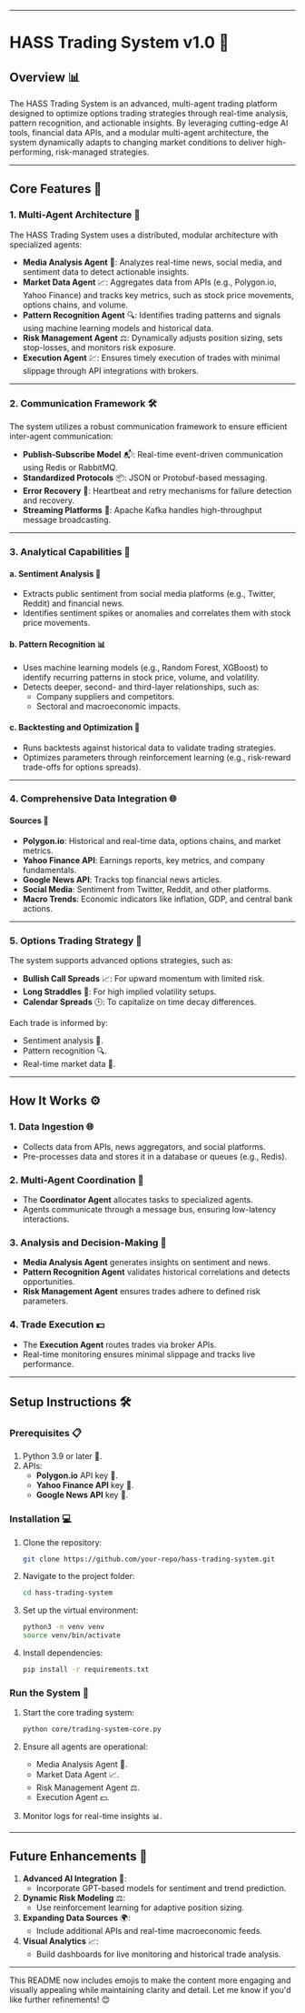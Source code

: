 

---

# **HASS Trading System v1.0** 🚀

## **Overview** 📊
The HASS Trading System is an advanced, multi-agent trading platform designed to optimize options trading strategies through real-time analysis, pattern recognition, and actionable insights. By leveraging cutting-edge AI tools, financial data APIs, and a modular multi-agent architecture, the system dynamically adapts to changing market conditions to deliver high-performing, risk-managed strategies.

---

## **Core Features** 🌟
### **1. Multi-Agent Architecture** 🤖
The HASS Trading System uses a distributed, modular architecture with specialized agents:
- **Media Analysis Agent** 📰: Analyzes real-time news, social media, and sentiment data to detect actionable insights.
- **Market Data Agent** 📈: Aggregates data from APIs (e.g., Polygon.io, Yahoo Finance) and tracks key metrics, such as stock price movements, options chains, and volume.
- **Pattern Recognition Agent** 🔍: Identifies trading patterns and signals using machine learning models and historical data.
- **Risk Management Agent** ⚖️: Dynamically adjusts position sizing, sets stop-losses, and monitors risk exposure.
- **Execution Agent** 💹: Ensures timely execution of trades with minimal slippage through API integrations with brokers.

---

### **2. Communication Framework** 🛠️
The system utilizes a robust communication framework to ensure efficient inter-agent communication:
- **Publish-Subscribe Model** 📬: Real-time event-driven communication using Redis or RabbitMQ.
- **Standardized Protocols** 📦: JSON or Protobuf-based messaging.
- **Error Recovery** 🔄: Heartbeat and retry mechanisms for failure detection and recovery.
- **Streaming Platforms** 🔗: Apache Kafka handles high-throughput message broadcasting.

---

### **3. Analytical Capabilities** 📡
#### **a. Sentiment Analysis** 💭
- Extracts public sentiment from social media platforms (e.g., Twitter, Reddit) and financial news.
- Identifies sentiment spikes or anomalies and correlates them with stock price movements.

#### **b. Pattern Recognition** 📊
- Uses machine learning models (e.g., Random Forest, XGBoost) to identify recurring patterns in stock price, volume, and volatility.
- Detects deeper, second- and third-layer relationships, such as:
  - Company suppliers and competitors.
  - Sectoral and macroeconomic impacts.

#### **c. Backtesting and Optimization** 🧪
- Runs backtests against historical data to validate trading strategies.
- Optimizes parameters through reinforcement learning (e.g., risk-reward trade-offs for options spreads).

---

### **4. Comprehensive Data Integration** 🌐
#### **Sources** 📡
- **Polygon.io**: Historical and real-time data, options chains, and market metrics.
- **Yahoo Finance API**: Earnings reports, key metrics, and company fundamentals.
- **Google News API**: Tracks top financial news articles.
- **Social Media**: Sentiment from Twitter, Reddit, and other platforms.
- **Macro Trends**: Economic indicators like inflation, GDP, and central bank actions.

---

### **5. Options Trading Strategy** 💼
The system supports advanced options strategies, such as:
- **Bullish Call Spreads** 📈: For upward momentum with limited risk.
- **Long Straddles** 🔄: For high implied volatility setups.
- **Calendar Spreads** 🕒: To capitalize on time decay differences.

Each trade is informed by:
- Sentiment analysis 💬.
- Pattern recognition 🔍.
- Real-time market data 📡.

---

## **How It Works** ⚙️
### **1. Data Ingestion** 🌐
- Collects data from APIs, news aggregators, and social platforms.
- Pre-processes data and stores it in a database or queues (e.g., Redis).

### **2. Multi-Agent Coordination** 🤖
- The **Coordinator Agent** allocates tasks to specialized agents.
- Agents communicate through a message bus, ensuring low-latency interactions.

### **3. Analysis and Decision-Making** 🧠
- **Media Analysis Agent** generates insights on sentiment and news.
- **Pattern Recognition Agent** validates historical correlations and detects opportunities.
- **Risk Management Agent** ensures trades adhere to defined risk parameters.

### **4. Trade Execution** 💵
- The **Execution Agent** routes trades via broker APIs.
- Real-time monitoring ensures minimal slippage and tracks live performance.

---

## **Setup Instructions** 🛠️
### **Prerequisites** 📋
1. Python 3.9 or later 🐍.
2. APIs:
   - **Polygon.io** API key 🔑.
   - **Yahoo Finance API** key 🔑.
   - **Google News API** key 🔑.

### **Installation** 💻
1. Clone the repository:
   ```bash
   git clone https://github.com/your-repo/hass-trading-system.git
   ```
2. Navigate to the project folder:
   ```bash
   cd hass-trading-system
   ```
3. Set up the virtual environment:
   ```bash
   python3 -m venv venv
   source venv/bin/activate
   ```
4. Install dependencies:
   ```bash
   pip install -r requirements.txt
   ```

### **Run the System** 🚀
1. Start the core trading system:
   ```bash
   python core/trading-system-core.py
   ```

2. Ensure all agents are operational:
   - Media Analysis Agent 📰.
   - Market Data Agent 📈.
   - Risk Management Agent ⚖️.
   - Execution Agent 💵.

3. Monitor logs for real-time insights 📊.

---

## **Future Enhancements** 🌟
1. **Advanced AI Integration** 🧠:
   - Incorporate GPT-based models for sentiment and trend prediction.
2. **Dynamic Risk Modeling** ⚖️:
   - Use reinforcement learning for adaptive position sizing.
3. **Expanding Data Sources** 🌍:
   - Include additional APIs and real-time macroeconomic feeds.
4. **Visual Analytics** 📈:
   - Build dashboards for live monitoring and historical trade analysis.

---

This README now includes emojis to make the content more engaging and visually appealing while maintaining clarity and detail. Let me know if you'd like further refinements! 😊
